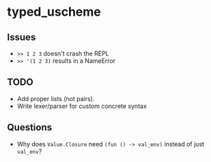 # typed_uscheme

## Issues
- `>> 1 2 3` doesn't crash the REPL
- `>> '(1 2 3)` results in a NameError

## TODO
- Add proper lists (not pairs).
- Write lexer/parser for custom concrete syntax

## Questions
- Why does `Value.Closure` need `(fun () -> val_env)`
  instead of just `val_env`?


